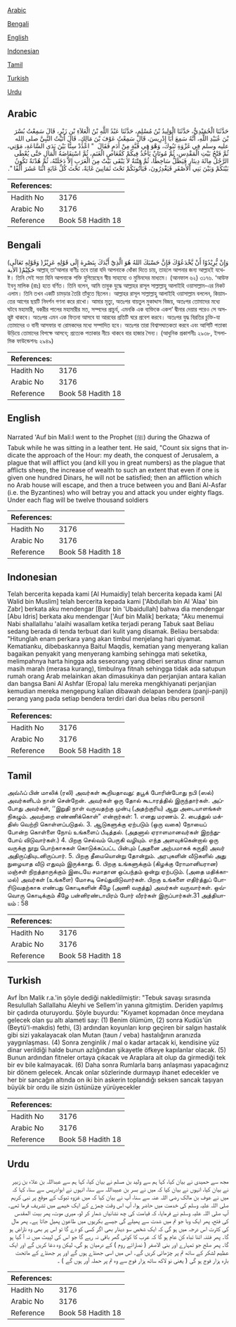 [Arabic](#arabic)

[Bengali](#bengali)

[English](#english)

[Indonesian](#indonesian)

[Tamil](#tamil)

[Turkish](#turkish)

[Urdu](#urdu)

## Arabic


<div dir="rtl" lang="ar" style={{fontSize:'larger',backgroundColor:'#f8f9fa',padding:20}}>
حَدَّثَنَا الْحُمَيْدِيُّ، حَدَّثَنَا الْوَلِيدُ بْنُ مُسْلِمٍ، حَدَّثَنَا عَبْدُ اللَّهِ بْنُ الْعَلاَءِ بْنِ زَبْرٍ، قَالَ سَمِعْتُ بُسْرَ بْنَ عُبَيْدِ اللَّهِ، أَنَّهُ سَمِعَ أَبَا إِدْرِيسَ، قَالَ سَمِعْتُ عَوْفَ بْنَ مَالِكٍ، قَالَ أَتَيْتُ النَّبِيَّ صلى الله عليه وسلم فِي غَزْوَةِ تَبُوكَ، وَهْوَ فِي قُبَّةٍ مِنْ أَدَمٍ فَقَالَ ‏ "‏ اعْدُدْ سِتًّا بَيْنَ يَدَىِ السَّاعَةِ، مَوْتِي، ثُمَّ فَتْحُ بَيْتِ الْمَقْدِسِ، ثُمَّ مُوتَانٌ يَأْخُذُ فِيكُمْ كَقُعَاصِ الْغَنَمِ، ثُمَّ اسْتِفَاضَةُ الْمَالِ حَتَّى يُعْطَى الرَّجُلُ مِائَةَ دِينَارٍ فَيَظَلُّ سَاخِطًا، ثُمَّ فِتْنَةٌ لاَ يَبْقَى بَيْتٌ مِنَ الْعَرَبِ إِلاَّ دَخَلَتْهُ، ثُمَّ هُدْنَةٌ تَكُونُ بَيْنَكُمْ وَبَيْنَ بَنِي الأَصْفَرِ فَيَغْدِرُونَ، فَيَأْتُونَكُمْ تَحْتَ ثَمَانِينَ غَايَةً، تَحْتَ كُلِّ غَايَةٍ اثْنَا عَشَرَ أَلْفًا ‏"‏‏.‏
</div>
<div style={{backgroundColor:'#f8f9fa',padding:20, marginBottom: 10}}><table> <thead> <tr> <th>References:</th> <th></th> </tr> </thead> <tbody><tr><td>Hadith No</td><td>3176</td></tr><tr><td>Arabic No</td><td>3176</td></tr><tr><td>Reference</td><td>Book 58 Hadith 18</td></tr></tbody></table></div>

## Bengali


<div dir="ltr" lang="bn" style={{fontSize:'larger',backgroundColor:'#f8f9fa',padding:20}}>
(وَقَوْلِهِ تَعَالَى )وَإِنْ يُّرِيْدُوْا أَنْ يَّخْدَعُوْكَ فَإِنَّ حَسْبَكَ اللهُ هُوَ الَّذِيْٓ أَيَّدَكَ بِنَصْرِهٰ إِلَى قَوْلِهِ عَزِيْزٌ حَكِيْمٌ( الأية আল্লাহ্ তা‘আলার বাণীঃ তবে তারা যদি আপনাকে ধোঁকা দিতে চায়, তাহলে আপনার জন্য আল্লাহই যথেষ্ট। তিনি সেই সত্তা যিনি আপনাকে শক্তি যুগিয়েছেন স্বীয় সাহায্যে ও মুমিনদের মাধ্যমে। (আনফাল ৬২) ৩১৭৬. ‘আউফ ইবনু মালিক (রাঃ) হতে বর্ণিত। তিনি বলেন, আমি তাবুক যুদ্ধে আল্লাহর রাসূল সাল্লাল্লাহু আলাইহি ওয়াসাল্লাম-এর নিকট এলাম। তিনি তখন একটি চামড়ার তৈরি তাঁবুতে ছিলেন। আল্লাহর রাসূল সাল্লাল্লাহু আলাইহি ওয়াসাল্লাম বললেন, কিয়ামতের আগের ছয়টি নিদর্শন গণনা করে রাখো। আমার মৃত্যু, অতঃপর বায়তুল মুকাদ্দাস বিজয়, অতঃপর তোমাদের মধ্যে ঘটবে মহামারী, বকরীর পালের মহামারীর মত, সম্পদের প্রাচুর্য, এমনকি এক ব্যক্তিকে একশ’ দ্বীনার দেয়ার পরেও সে অসন্তুষ্ট থাকবে। অতঃপর এমন এক ফিতনা আসবে যা আরবের প্রতিটি ঘরে প্রবেশ করবে। অতঃপর যুদ্ধ বিরতির চুক্তি-যা তোমাদের ও বানী আসফার বা রোমকদের মধ্যে সম্পাদিত হবে। অতঃপর তারা বিশ্বাসঘাতকতা করবে এবং আশিটি পতাকা উড়িয়ে তোমাদের বিপক্ষে আসবে; প্রত্যেক পতাকার নীচে থাকবে বার হাজার সৈন্য। (আধুনিক প্রকাশনীঃ ২৯৩৮, ইসলামিক ফাউন্ডেশনঃ ২৯৪৯)
</div>
<div style={{backgroundColor:'#f8f9fa',padding:20, marginBottom: 10}}><table> <thead> <tr> <th>References:</th> <th></th> </tr> </thead> <tbody><tr><td>Hadith No</td><td>3176</td></tr><tr><td>Arabic No</td><td>3176</td></tr><tr><td>Reference</td><td>Book 58 Hadith 18</td></tr></tbody></table></div>

## English


<div dir="ltr" lang="en" style={{fontSize:'larger',backgroundColor:'#f8f9fa',padding:20}}>
Narrated 'Auf bin Mali:I went to the Prophet (ﷺ) during the Ghazwa of Tabuk while he was sitting in a leather tent. He said, "Count six signs that indicate the approach of the Hour: my death, the conquest of Jerusalem, a plague that will afflict you (and kill you in great numbers) as the plague that afflicts sheep, the increase of wealth to such an extent that even if one is given one hundred Dinars, he will not be satisfied; then an affliction which no Arab house will escape, and then a truce between you and Bani Al-Asfar (i.e. the Byzantines) who will betray you and attack you under eighty flags. Under each flag will be twelve thousand soldiers
</div>
<div style={{backgroundColor:'#f8f9fa',padding:20, marginBottom: 10}}><table> <thead> <tr> <th>References:</th> <th></th> </tr> </thead> <tbody><tr><td>Hadith No</td><td>3176</td></tr><tr><td>Arabic No</td><td>3176</td></tr><tr><td>Reference</td><td>Book 58 Hadith 18</td></tr></tbody></table></div>

## Indonesian


<div dir="ltr" lang="id" style={{fontSize:'larger',backgroundColor:'#f8f9fa',padding:20}}>
Telah bercerita kepada kami [Al Humaidiy] telah bercerita kepada kami [Al Walid bin Muslim] telah bercerita kepada kami ['Abdullah bin Al 'Alaa' bin Zabr] berkata aku mendengar [Busr bin 'Ubaidullah] bahwa dia mendengar [Abu Idris] berkata aku mendengar ['Auf bin Malik] berkata; "Aku menemui Nabi shallallahu 'alaihi wasallam ketika terjadi perang Tabuk saat Beliau sedang berada di tenda terbuat dari kulit yang disamak. Beliau bersabda: "Hitunglah enam perkara yang akan timbul menjelang hari qiyamat. Kematianku, dibebaskannya Baitul Maqdis, kematian yang menyerang kalian bagaikan penyakit yang menyerang kambing sehingga mati seketika, melimpahnya harta hingga ada seseorang yang diberi seratus dinar namun masih marah (merasa kurang), timbulnya fitnah sehingga tidak ada satupun rumah orang Arab melainkan akan dimasukinya dan perjanjian antara kalian dan bangsa Bani Al Ashfar (Eropa) lalu mereka mengkhiyanati perjanjian kemudian mereka mengepung kalian dibawah delapan bendera (panji-panji) perang yang pada setiap bendera terdiri dari dua belas ribu personil
</div>
<div style={{backgroundColor:'#f8f9fa',padding:20, marginBottom: 10}}><table> <thead> <tr> <th>References:</th> <th></th> </tr> </thead> <tbody><tr><td>Hadith No</td><td>3176</td></tr><tr><td>Arabic No</td><td>3176</td></tr><tr><td>Reference</td><td>Book 58 Hadith 18</td></tr></tbody></table></div>

## Tamil


<div dir="ltr" lang="ta" style={{fontSize:'larger',backgroundColor:'#f8f9fa',padding:20}}>
அவ்ஃப் பின் மாலிக் (ரலி) அவர்கள் கூறியதாவது: தபூக் போரின்போது நபி (ஸல்) அவர்களிடம் நான் சென்றேன். அவர்கள் ஒரு தோல் கூடாரத்தில் இருந்தார்கள். அப்போது அவர்கள், ‘‘இறுதி நாள் வருவதற்கு முன்பு (அதற்குரிய) ஆறு அடையாளங்கள் நிகழும். அவற்றை எண்ணிக்கொள்” என்றார்கள்: 1. எனது மரணம். 2. பைத்துல் மக்திஸ் வெற்றி கொள்ளப்படுதல். 3. ஆடுகளுக்கு ஏற்படும் (ஒரு வகை) நோயைப் போன்ற கொள்ளை நோய் உங்களைப் பீடித்தல். (அதனால் ஏராளமானவர்கள் இறந்துபோய் விடுவார்கள்.) 4. பிறகு செல்வம் பெருகி வழியும். எந்த அளவுக்கென்றால் ஒரு வருக்கு நூறு பொற்காசுகள் கொடுக்கப்பட்ட பின்பும் (அதனை அற்பமாகக் கருதி) அவர் அதிருப்தியுடனிருப்பார். 5. பிறகு தீமையொன்று தோன்றும். அரபுகளின் வீடுகளில் அது நுழையாத வீடு எதுவும் இருக்காது. 6. பிறகு உங்களுக்கும் (கிழக்கு ரோமானியரான) மஞ்சள் நிறத்தாருக்கும் இடையே சமாதான ஒப்பந்தம் ஒன்று ஏற்படும். (அதை மதிக்காமல்) அவர்கள் (உங்களை) மோசடி செய்துவிடுவார்கள். பிறகு உங்களை எதிர்த்துப் போரிடுவதற்காக எண்பது கொடிகளின் கீழே (அணி வகுத்து) அவர்கள் வருவார்கள். ஒவ்வொரு கொடிக்கும் கீழே பன்னிரண்டாயிரம் போர் வீரர்கள் இருப்பார்கள்.31 அத்தியாயம் : 58
</div>
<div style={{backgroundColor:'#f8f9fa',padding:20, marginBottom: 10}}><table> <thead> <tr> <th>References:</th> <th></th> </tr> </thead> <tbody><tr><td>Hadith No</td><td>3176</td></tr><tr><td>Arabic No</td><td>3176</td></tr><tr><td>Reference</td><td>Book 58 Hadith 18</td></tr></tbody></table></div>

## Turkish


<div dir="ltr" lang="tr" style={{fontSize:'larger',backgroundColor:'#f8f9fa',padding:20}}>
Avf İbn Malik r.a.'in şöyle dediği nakledilmiştir: "Tebuk savaşı sırasında Resulullah Sallallahu Aleyhi ve Sellem'in yanına gitmiştim. Deriden yapılmış bir çadırda oturuyordu. Şöyle buyurdu: "Kıyamet kopmadan önce meydana gelecek olan şu altı alameti say: (1) Benim ölümüm, (2) sonra Kudüs'ün (Beytü'l-makdis) fethi, (3) ardından koyunları kırıp geçiren bir salgın hastalık gibi sizi yakalayacak olan Mutan (taun / veba) hastalığının aranızda yaygınlaşması. (4) Sonra zenginlik / mal o kadar artacak ki, kendisine yüz dinar verildiği halde bunun azlığından şikayetle öfkeye kapılanlar olacak. (5) Bunun ardından fitneler ortaya çıkacak ve Araplara ait olup da girmediği tek bir ev bile kalmayacak. (6) Daha sonra Rumlarla barış anlaşması yapacağınız bir dönem gelecek. Ancak onlar sözlerinde durmayıp ihanet edecekler ve her bir sancağın altında on iki bin askerin toplandığı seksen sancak taşıyan büyük bir ordu ile sizin üstünüze yürüyecekler
</div>
<div style={{backgroundColor:'#f8f9fa',padding:20, marginBottom: 10}}><table> <thead> <tr> <th>References:</th> <th></th> </tr> </thead> <tbody><tr><td>Hadith No</td><td>3176</td></tr><tr><td>Arabic No</td><td>3176</td></tr><tr><td>Reference</td><td>Book 58 Hadith 18</td></tr></tbody></table></div>

## Urdu


<div dir="rtl" lang="ur" style={{fontSize:'larger',backgroundColor:'#f8f9fa',padding:20}}>
مجھ سے حمیدی نے بیان کیا، کہا ہم سے ولید بن مسلم نے بیان کیا، کہا ہم سے عبداللہ بن علاء بن زبیر نے بیان کیا، انہوں نے بیان کیا کہ میں نے بسر بن عبیداللہ سے سنا، انہوں نے ابوادریس سے سنا، کہا کہ میں نے عوف بن مالک رضی اللہ عنہ سے سنا، آپ نے بیان کیا کہ میں غزوہ تبوک کے موقع پر نبی کریم صلی اللہ علیہ وسلم کی خدمت میں حاضر ہوا، آپ اس وقت چمڑے کے ایک خیمے میں تشریف فرما تھے۔ آپ صلی اللہ علیہ وسلم نے فرمایا، کہ قیامت کی چھ نشانیاں شمار کر لو، میری موت، پھر بیت المقدس کی فتح، پھر ایک وبا جو تم میں شدت سے پھیلے گی جیسے بکریوں میں طاعون پھیل جاتا ہے۔ پھر مال کی کثرت اس درجہ میں ہو گی کہ ایک شخص سو دینار بھی اگر کسی کو دے گا تو اس پر بھی وہ ناراض ہو گا۔ پھر فتنہ اتنا تباہ کن عام ہو گا کہ عرب کا کوئی گھر باقی نہ رہے گا جو اس کی لپیٹ میں نہ آ گیا ہو گا۔ پھر صلح جو تمہارے اور بنی الاصفر ( نصارائے روم ) کے درمیان ہو گی، لیکن وہ دغا کریں گے اور ایک عظیم لشکر کے ساتھ تم پر چڑھائی کریں گے۔ اس میں اسی جھنڈے ہوں گے اور ہر جھنڈے کے ماتحت بارہ ہزار فوج ہو گی ( یعنی نو لاکھ ساٹھ ہزار فوج سے وہ تم پر حملہ آور ہوں گے ) ۔
</div>
<div style={{backgroundColor:'#f8f9fa',padding:20, marginBottom: 10}}><table> <thead> <tr> <th>References:</th> <th></th> </tr> </thead> <tbody><tr><td>Hadith No</td><td>3176</td></tr><tr><td>Arabic No</td><td>3176</td></tr><tr><td>Reference</td><td>Book 58 Hadith 18</td></tr></tbody></table></div>